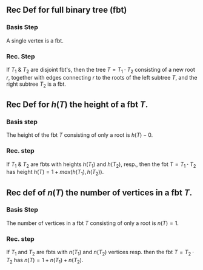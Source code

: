 ## Rec Def for full binary tree (fbt)

### Basis Step

A single vertex is a fbt.

### Rec. Step

If $T_1$ & $T_2$ are disjoint fbt's, then the tree $T = T_1 \cdot T_2$ consisting of a new root $r$, together with edges connecting $r$ to the roots of the left subtree $T$, and the right subtree $T_2$ is a fbt.

## Rec Def for $h(T)$ the height of a fbt $T$.

### Basis step

The height of the fbt $T$ consisting of only a root is $h(T) - 0$.

### Rec. step

If $T_1$ & $T_2$ are fbts with heights $h(T_1)$ and $h(T_2)$, resp., then the fbt $T = T_1 \cdot T_2$ has height $h(T) = 1 + max(h(T_1), h(T_2))$.

## Rec def of $n(T)$ the number of vertices in a fbt $T$.

### Basis Step

The number of vertices in a fbt $T$ consisting of only a root is $n(T) = 1$.

### Rec. step

If $T_1$ and $T_2$ are fbts with $n(T_1)$ and $n(T_2)$ vertices resp. then the fbt $T = T_2 \cdot T_2$ has $n(T) = 1 + n(T_1) + n(T_2)$.
